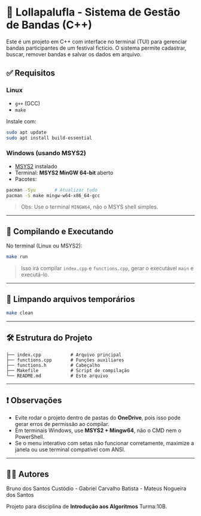 
# 🎸 Lollapalufla - Sistema de Gestão de Bandas (C++)

Este é um projeto em C++ com interface no terminal (TUI) para gerenciar bandas participantes de um festival fictício. O sistema permite cadastrar, buscar, remover bandas e salvar os dados em arquivo.

## ✅ Requisitos

### Linux
- `g++` (GCC)
- `make`

Instale com:

```bash
sudo apt update
sudo apt install build-essential
```

### Windows (usando MSYS2)
- [MSYS2](https://www.msys2.org/) instalado
- Terminal: **MSYS2 MinGW 64-bit** aberto
- Pacotes:
```bash
pacman -Syu       # Atualizar tudo
pacman -S make mingw-w64-x86_64-gcc
```

> Obs: Use o terminal `MINGW64`, não o MSYS shell simples.

---

## 🚀 Compilando e Executando

No terminal (Linux ou MSYS2):

```bash
make run
```

> Isso irá compilar `index.cpp` e `functions.cpp`, gerar o executável `main` e executá-lo.

---

## 🧹 Limpando arquivos temporários

```bash
make clean
```

---

## 🛠️ Estrutura do Projeto

```
├── index.cpp           # Arquivo principal
├── functions.cpp       # Funções auxiliares
├── functions.h         # Cabeçalho
├── Makefile            # Script de compilação
└── README.md           # Este arquivo
```

---

## ❗ Observações

- Evite rodar o projeto dentro de pastas do **OneDrive**, pois isso pode gerar erros de permissão ao compilar.
- Em terminais Windows, use **MSYS2 + Mingw64**, não o CMD nem o PowerShell.
- Se o menu interativo com setas não funcionar corretamente, maximize a janela ou use terminal compatível com ANSI.

---

## 👨‍💻 Autores

Bruno dos Santos Custódio -
Gabriel Carvalho Batista -
Mateus Nogueira dos Santos 


Projeto para disciplina de **Introdução aos Algoritmos**  Turma:10B.